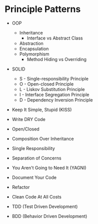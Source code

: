 # Principle Patterns

* OOP
  * Inheritance
    * Interface vs Abstract Class
  * Abstraction
  * Encapsulation
  * Polymorphism
    * Method Hiding vs Overriding

* SOLID
  * S - Single-responsibility Principle
  * O - Open-closed Principle
  * L - Liskov Substitution Principle
  * I - Interface Segregation Principle
  * D - Dependency Inversion Principle

* Keep It Simple, Stupid (KISS)
* Write DRY Code
* Open/Closed
* Composition Over Inheritance
* Single Responsibility
* Separation of Concerns
* You Aren't Going to Need It (YAGNI)
* Document Your Code
* Refactor
* Clean Code At All Costs
* TDD (Test Driven Development)
* BDD (Behavior Driven Development)